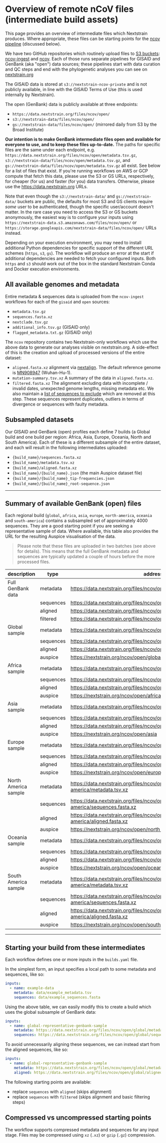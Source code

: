 # Overview of remote nCoV files (intermediate build assets)

This page provides an overview of intermediate files which Nextstrain produces.
Where appropriate, these files can be starting points for the [ncov pipeline](https://github.com/nextstrain/ncov/) (discussed below).

We have two GitHub repositories which routinely upload files to [S3 buckets](https://aws.amazon.com/s3/): [ncov-ingest](https://github.com/nextstrain/ncov-ingest/) and [ncov](https://github.com/nextstrain/ncov/).
Each of those runs separate pipelines for GISAID and GenBank (aka "open") data sources; these pipelines start with data curation and QC steps and end with the phylogenetic analyses you can see on [nextstrain.org](https://nextstrain.org/sars-cov-2/)

The GISAID data is stored at `s3://nextstrain-ncov-private` and is not publicly available, in line with the GISAID Terms of Use (this is used internally by Nextstrain).

The open (GenBank) data is publicly available at three endpoints:

  - `https://data.nextstrain.org/files/ncov/open/`
  - `s3://nextstrain-data/files/ncov/open/`
  - `gs://nextstrain-data/files/ncov/open/` (mirrored daily from S3 by the Broad Institute)

**Our intention is to make GenBank intermediate files open and available for everyone to use, and to keep these files up-to-date.**
The paths for specific files are the same under each endpoint, e.g. `https://data.nextstrain.org/files/ncov/open/metadata.tsv.gz`, `s3://nextstrain-data/files/ncov/open/metadata.tsv.gz`, and `gs://nextstrain-data/files/ncov/open/metadata.tsv.gz` all exist.
See below for a list of files that exist.
If you're running workflows on AWS or GCP compute that fetch this data, please use the S3 or GS URLs, respectively, for cheaper (for us) and faster (for you) data transfers.
Otherwise, please use the https://data.nextstrain.org URLs.

Note that even though the `s3://nextstrain-data/` and `gs://nextstrain-data/` buckets are public, the defaults for most S3 and GS clients require _some_ user to be authenticated, though the specific user/account doesn't matter.
In the rare case you need to access the S3 or GS buckets anonymously, the easiest way is to configure your inputs using `https://nextstrain-data.s3.amazonaws.com/files/ncov/open/` or `https://storage.googleapis.com/nextstrain-data/files/ncov/open/` URLs instead.

Depending on your execution environment, you may need to install additional Python dependencies for specific support of the different URL schemes (`https`, `s3`, `gs`).
The workflow will produce an error at the start if additional dependencies are needed to fetch your configured inputs.
Both `https` and `s3` should work out of the box in the standard Nextstrain Conda and Docker execution environments.

## All available genomes and metadata
Entire metadata & sequences data is uploaded from the `ncov-ingest` workflows for each of the `gisaid` and `open` sources:

* `metadata.tsv.gz`
* `sequences.fasta.xz`
* `nextclade.tsv.gz`
* `additional_info.tsv.gz` (GISAID only)
* `flagged_metadata.txt.gz` (GISAID only)

The `ncov` repository contains two Nextstrain-only workflows which use the above data to generate our analyses visible on nextstrain.org.
A side-effect of this is the creation and upload of processed versions of the entire dataset:

* `aligned.fasta.xz` alignment via [nextalign](https://github.com/nextstrain/nextclade/tree/master/packages/nextalign_cli). The default reference genome is [MN908947](https://www.ncbi.nlm.nih.gov/nuccore/MN908947) (Wuhan-Hu-1).
* `mutation-summary.tsv.xz` A summary of the data in `aligned.fasta.xz`.
* `filtered.fasta.xz` The alignment excluding data with incomplete / invalid dates, unexpected genome lengths, missing metadata etc. We also maintain a [list of sequences to exclude](https://github.com/nextstrain/ncov/blob/master/defaults/exclude.txt) which are removed at this step. These sequences represent duplicates, outliers in terms of divergence or sequences with faulty metadata.

## Subsampled datasets

Our GISAID and GenBank (open) profiles each define 7 builds (a Global build and one build per region: Africa, Asia, Europe, Oceania, North and South America).
Each of these is a different subsample of the entire dataset, and each will result in the following intermediates uploaded:

* `{build_name}/sequences.fasta.xz`
* `{build_name}/metadata.tsv.xz`
* `{build_name}/aligned.fasta.xz`
* `{build_name}/{build_name}.json` (the main Auspice dataset file)
* `{build_name}/{build_name}_tip-frequencies.json`
* `{build_name}/{build_name}_root-sequence.json`

---

## Summary of available GenBank (open) files

Each regional build (`global`, `africa`, `asia`, `europe`, `north-america`, `oceania` and `south-america`) contains a subsampled set of approximately 4000 sequences.
They are a good starting point if you are seeking a representative sample of data.
Where available, this table also provides the URL for the resulting Auspice visualisation of the data.

> Please note that these files are uploaded in two batches (see above for details).
This means that the full GenBank metadata and sequences are typically updated a couple of hours before the more processed files.

| description          | type      | address                                                         |
| ---                  | ---       | ---                                                             |
| Full GenBank data    | metadata  | https://data.nextstrain.org/files/ncov/open/metadata.tsv.gz            |
|                      | sequences | https://data.nextstrain.org/files/ncov/open/sequences.fasta.xz         |
|                      | aligned   | https://data.nextstrain.org/files/ncov/open/aligned.fasta.xz           |
|                      | filtered  | https://data.nextstrain.org/files/ncov/open/filtered.fasta.xz          |
| Global sample        | metadata  | https://data.nextstrain.org/files/ncov/open/global/metadata.tsv.xz     |
|                      | sequences | https://data.nextstrain.org/files/ncov/open/global/sequences.fasta.xz  |
|                      | aligned   | https://data.nextstrain.org/files/ncov/open/global/aligned.fasta.xz    |
|                      | auspice   | https://nextstrain.org/ncov/open/global                                |
| Africa sample        | metadata  | https://data.nextstrain.org/files/ncov/open/africa/metadata.tsv.xz     |
|                      | sequences | https://data.nextstrain.org/files/ncov/open/africa/sequences.fasta.xz  |
|                      | aligned   | https://data.nextstrain.org/files/ncov/open/africa/aligned.fasta.xz    |
|                      | auspice   | https://nextstrain.org/ncov/open/africa                                |
| Asia sample          | metadata  | https://data.nextstrain.org/files/ncov/open/asia/metadata.tsv.xz       |
|                      | sequences | https://data.nextstrain.org/files/ncov/open/asia/sequences.fasta.xz    |
|                      | aligned   | https://data.nextstrain.org/files/ncov/open/asia/aligned.fasta.xz      |
|                      | auspice   | https://nextstrain.org/ncov/open/asia                                  |
| Europe sample        | metadata  | https://data.nextstrain.org/files/ncov/open/europe/metadata.tsv.xz     |
|                      | sequences | https://data.nextstrain.org/files/ncov/open/europe/sequences.fasta.xz  |
|                      | aligned   | https://data.nextstrain.org/files/ncov/open/europe/aligned.fasta.xz    |
|                      | auspice   | https://nextstrain.org/ncov/open/europe                                |
| North America sample | metadata  | https://data.nextstrain.org/files/ncov/open/north-america/metadata.tsv.xz    |
|                      | sequences | https://data.nextstrain.org/files/ncov/open/north-america/sequences.fasta.xz |
|                      | aligned   | https://data.nextstrain.org/files/ncov/open/north-america/aligned.fasta.xz   |
|                      | auspice   | https://nextstrain.org/ncov/open/north-america                               |
| Oceania sample       | metadata  | https://data.nextstrain.org/files/ncov/open/oceania/metadata.tsv.xz    |
|                      | sequences | https://data.nextstrain.org/files/ncov/open/oceania/sequences.fasta.xz |
|                      | aligned   | https://data.nextstrain.org/files/ncov/open/oceania/aligned.fasta.xz   |
|                      | auspice   | https://nextstrain.org/ncov/open/oceania                               |
| South America sample | metadata  | https://data.nextstrain.org/files/ncov/open/south-america/metadata.tsv.xz    |
|                      | sequences | https://data.nextstrain.org/files/ncov/open/south-america/sequences.fasta.xz |
|                      | aligned   | https://data.nextstrain.org/files/ncov/open/south-america/aligned.fasta.xz   |
|                      | auspice   | https://nextstrain.org/ncov/open/south-america                               |


---

## Starting your build from these intermediates

Each workflow defines one or more inputs in the `builds.yaml` file.

In the simplest form, an input specifies a local path to some metadata and sequences, like so:

```yaml
inputs:
  - name: example-data
    metadata: data/example_metadata.tsv
    sequences: data/example_sequences.fasta
```

Using the above table, we can easily modify this to create a build which uses the global subsample of GenBank data:

```yaml
inputs:
  - name: global-representative-genbank-sample
    metadata: https://data.nextstrain.org/files/ncov/open/global/metadata.tsv.gz
    sequences: https://data.nextstrain.org/files/ncov/open/global/sequences.fasta.gz
```

To avoid unnecessarily aligning these sequences, we can instead start from the aligned sequences, like so:

```yaml
inputs:
  - name: global-representative-genbank-sample
    metadata: https://data.nextstrain.org/files/ncov/open/global/metadata.tsv.gz
    aligned: https://data.nextstrain.org/files/ncov/open/global/aligned.fasta.gz
```

The following starting points are available:

* replace `sequences` with `aligned` (skips alignment)
* replace `sequences` with `filtered` (skips alignment and basic filtering steps)


## Compressed vs uncompressed starting points

The workflow supports compressed metadata and sequences for any input stage.
Files may be compressed using `xz` (`.xz`) or `gzip` (`.gz`) compression.
